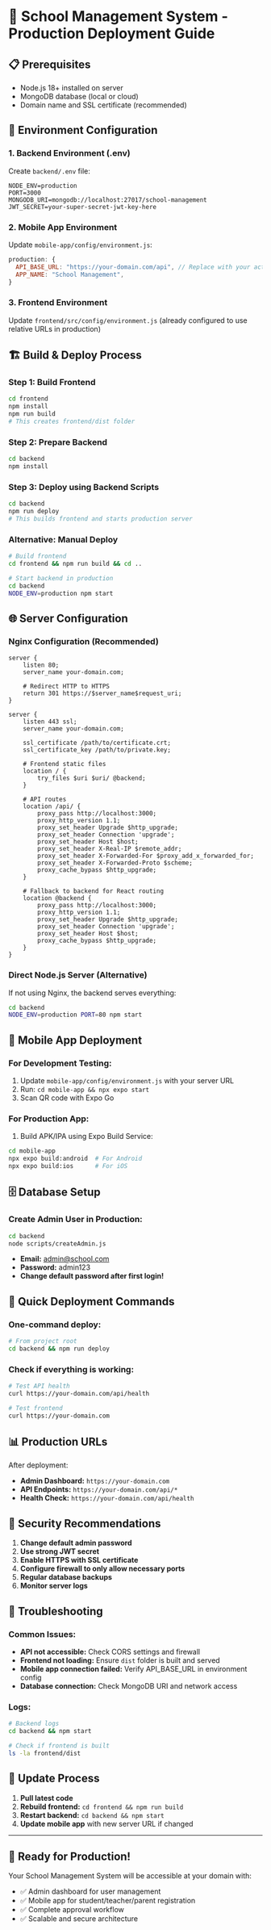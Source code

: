 # 🚀 School Management System - Production Deployment Guide

## 📋 **Prerequisites**

- Node.js 18+ installed on server
- MongoDB database (local or cloud)
- Domain name and SSL certificate (recommended)

## 🔧 **Environment Configuration**

### **1. Backend Environment (.env)**

Create `backend/.env` file:

```env
NODE_ENV=production
PORT=3000
MONGODB_URI=mongodb://localhost:27017/school-management
JWT_SECRET=your-super-secret-jwt-key-here
```

### **2. Mobile App Environment**

Update `mobile-app/config/environment.js`:

```javascript
production: {
  API_BASE_URL: "https://your-domain.com/api", // Replace with your actual domain
  APP_NAME: "School Management",
}
```

### **3. Frontend Environment**

Update `frontend/src/config/environment.js` (already configured to use relative URLs in production)

## 🏗️ **Build & Deploy Process**

### **Step 1: Build Frontend**

```bash
cd frontend
npm install
npm run build
# This creates frontend/dist folder
```

### **Step 2: Prepare Backend**

```bash
cd backend
npm install
```

### **Step 3: Deploy using Backend Scripts**

```bash
cd backend
npm run deploy
# This builds frontend and starts production server
```

### **Alternative: Manual Deploy**

```bash
# Build frontend
cd frontend && npm run build && cd ..

# Start backend in production
cd backend
NODE_ENV=production npm start
```

## 🌐 **Server Configuration**

### **Nginx Configuration (Recommended)**

```nginx
server {
    listen 80;
    server_name your-domain.com;

    # Redirect HTTP to HTTPS
    return 301 https://$server_name$request_uri;
}

server {
    listen 443 ssl;
    server_name your-domain.com;

    ssl_certificate /path/to/certificate.crt;
    ssl_certificate_key /path/to/private.key;

    # Frontend static files
    location / {
        try_files $uri $uri/ @backend;
    }

    # API routes
    location /api/ {
        proxy_pass http://localhost:3000;
        proxy_http_version 1.1;
        proxy_set_header Upgrade $http_upgrade;
        proxy_set_header Connection 'upgrade';
        proxy_set_header Host $host;
        proxy_set_header X-Real-IP $remote_addr;
        proxy_set_header X-Forwarded-For $proxy_add_x_forwarded_for;
        proxy_set_header X-Forwarded-Proto $scheme;
        proxy_cache_bypass $http_upgrade;
    }

    # Fallback to backend for React routing
    location @backend {
        proxy_pass http://localhost:3000;
        proxy_http_version 1.1;
        proxy_set_header Upgrade $http_upgrade;
        proxy_set_header Connection 'upgrade';
        proxy_set_header Host $host;
        proxy_cache_bypass $http_upgrade;
    }
}
```

### **Direct Node.js Server (Alternative)**

If not using Nginx, the backend serves everything:

```bash
cd backend
NODE_ENV=production PORT=80 npm start
```

## 📱 **Mobile App Deployment**

### **For Development Testing:**

1. Update `mobile-app/config/environment.js` with your server URL
2. Run: `cd mobile-app && npx expo start`
3. Scan QR code with Expo Go

### **For Production App:**

1. Build APK/IPA using Expo Build Service:

```bash
cd mobile-app
npx expo build:android  # For Android
npx expo build:ios      # For iOS
```

## 🗄️ **Database Setup**

### **Create Admin User in Production:**

```bash
cd backend
node scripts/createAdmin.js
```

- **Email:** admin@school.com
- **Password:** admin123
- **Change default password after first login!**

## 🔧 **Quick Deployment Commands**

### **One-command deploy:**

```bash
# From project root
cd backend && npm run deploy
```

### **Check if everything is working:**

```bash
# Test API health
curl https://your-domain.com/api/health

# Test frontend
curl https://your-domain.com
```

## 📊 **Production URLs**

After deployment:

- **Admin Dashboard:** `https://your-domain.com`
- **API Endpoints:** `https://your-domain.com/api/*`
- **Health Check:** `https://your-domain.com/api/health`

## 🔐 **Security Recommendations**

1. **Change default admin password**
2. **Use strong JWT secret**
3. **Enable HTTPS with SSL certificate**
4. **Configure firewall to only allow necessary ports**
5. **Regular database backups**
6. **Monitor server logs**

## 🐛 **Troubleshooting**

### **Common Issues:**

- **API not accessible:** Check CORS settings and firewall
- **Frontend not loading:** Ensure `dist` folder is built and served
- **Mobile app connection failed:** Verify API_BASE_URL in environment config
- **Database connection:** Check MongoDB URI and network access

### **Logs:**

```bash
# Backend logs
cd backend && npm start

# Check if frontend is built
ls -la frontend/dist
```

## 🔄 **Update Process**

1. **Pull latest code**
2. **Rebuild frontend:** `cd frontend && npm run build`
3. **Restart backend:** `cd backend && npm start`
4. **Update mobile app** with new server URL if changed

---

## 🎯 **Ready for Production!**

Your School Management System will be accessible at your domain with:

- ✅ Admin dashboard for user management
- ✅ Mobile app for student/teacher/parent registration
- ✅ Complete approval workflow
- ✅ Scalable and secure architecture

